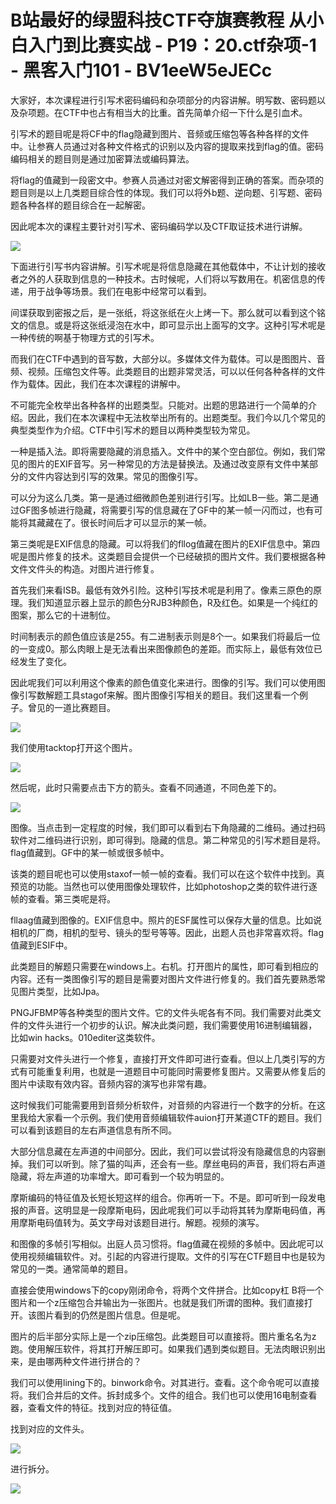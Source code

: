 # B站最好的绿盟科技CTF夺旗赛教程 从小白入门到比赛实战 - P19：20.ctf杂项-1 - 黑客入门101 - BV1eeW5eJECc

大家好，本次课程进行引写术密码编码和杂项部分的内容讲解。明写数、密码题以及杂项题。在CTF中也占有相当大的比重。首先简单介绍一下什么是引血术。

引写术的题目呢是将CF中的flag隐藏到图片、音频或压缩包等各种各样的文件中。让参赛人员通过对各种文件格式的识别以及内容的提取来找到flag的值。密码编码相关的题目则是通过加密算法或编码算法。

将flag的值藏到一段密文中。参赛人员通过对密文解密得到正确的答案。而杂项的题目则是以上几类题目综合性的体现。我们可以将外b题、逆向题、引写题、密码题各种各样的题目综合在一起解密。

因此呢本次的课程主要针对引写术、密码编码学以及CTF取证技术进行讲解。

![](img/922cded3d1f1f63c0755ad308337862e_1.png)

下面进行引写书内容讲解。引写术呢是将信息隐藏在其他载体中，不让计划的接收者之外的人获取到信息的一种技术。古时候呢，人们将以写数用在。机密信息的传递，用于战争等场景。我们在电影中经常可以看到。

间谍获取到密报之后，是一张纸，将这张纸在火上烤一下。那么就可以看到这个铭文的信息。或是将这张纸浸泡在水中，即可显示出上面写的文字。这种引写术呢是一种传统的啊基于物理方式的引写术。

而我们在CTF中遇到的音写数，大部分以。多媒体文件为载体。可以是图图片、音频、视频。压缩包文件等。此类题目的出题非常灵活，可以以任何各种各样的文件作为载体。因此，我们在本次课程的讲解中。

不可能完全枚举出各种各样的出题类型。只能对。出题的思路进行一个简单的介绍。因此，我们在本次课程中无法枚举出所有的。出题类型。我们今以几个常见的典型类型作为介绍。CTF中引写术的题目以两种类型较为常见。

一种是插入法。即将需要隐藏的消息插入。文件中的某个空白部位。例如，我们常见的图片的EXIF音写。另一种常见的方法是替换法。及通过改变原有文件中某部分的文件内容达到引写的效果。常见的图像引写。

可以分为这么几类。第一是通过细微颜色差别进行引写。比如LB一些。第二是通过GF图多帧进行隐藏，将需要引写的信息藏在了GF中的某一帧一闪而过，也有可能将其藏藏在了。很长时间后才可以显示的某一帧。

第三类呢是EXIF信息的隐藏。可以将我们的fllog值藏在图片的EXIF信息中。第四呢是图片修复的技术。这类题目会提供一个已经破损的图片文件。我们要根据各种文件文件头的构造。对图片进行修复。

首先我们来看ISB。最低有效外引险。这种引写技术呢是利用了。像素三原色的原理。我们知道显示器上显示的颜色分RJB3种颜色，R及红色。如果是一个纯红的图案，那么它的十进制位。

时间制表示的颜色值应该是255。有二进制表示则是8个一。如果我们将最后一位的一变成0。那么肉眼上是无法看出来图像颜色的差距。而实际上，最低有效位已经发生了变化。

因此呢我们可以利用这个像素的颜色值变化来进行。图像的引写。我们可以使用图像引写数解题工具stagof来解。图片图像引写相关的题目。我们这里看一个例子。曾见的一道比赛题目。



![](img/922cded3d1f1f63c0755ad308337862e_3.png)

我们使用tacktop打开这个图片。

![](img/922cded3d1f1f63c0755ad308337862e_5.png)

然后呢，此时只需要点击下方的箭头。查看不同通道，不同色差下的。

![](img/922cded3d1f1f63c0755ad308337862e_7.png)

图像。当点击到一定程度的时候，我们即可以看到右下角隐藏的二维码。通过扫码软件对二维码进行识别，即可得到。隐藏的信息。第二种常见的引写术题目是将。flag值藏到。GF中的某一帧或很多帧中。

该类的题目呢也可以使用staxof一帧一帧的查看。我们可以在这个软件中找到。真预览的功能。当然也可以使用图像处理软件，比如photoshop之类的软件进行逐帧的查看。第三类呢是将。

fllaag值藏到图像的。EXIF信息中。照片的ESF属性可以保存大量的信息。比如说相机的厂商，相机的型号、镜头的型号等等。因此，出题人员也非常喜欢将。flag值藏到ESIF中。

此类题目的解题只需要在windows上。右机。打开图片的属性，即可看到相应的内容。还有一类图像引写的题目是需要对图片文件进行修复的。我们首先要熟悉常见图片类型，比如Jpa。

PNGJFBMP等各种类型的图片文件。它的文件头呢各有不同。我们需要对此类文件的文件头进行一个初步的认识。解决此类问题，我们需要使用16进制编辑器，比如win hacks。010editer这类软件。

只需要对文件头进行一个修复，直接打开文件即可进行查看。但以上几类引写的方式有可能重复利用，也就是一道题目中可能同时需要修复图片。又需要从修复后的图片中读取有效内容。音频内容的演写也非常有趣。

这时候我们可能需要用到音频分析软件，对音频的内容进行一个数字的分析。在这里我给大家看一个示例。我们使用音频编辑软件auion打开某道CTF的题目。我们可以看到该题目的左右声道信息有所不同。

大部分信息藏在左声道的中间部分。因此，我们可以尝试将没有隐藏信息的内容删掉。我们可以听到。除了猫的叫声，还会有一些。摩丝电码的声音，我们将右声道隐藏，将左声道的功率增大。即可看到一个较为明显的。

摩斯编码的特征值及长短长短这样的组合。你再听一下。不是。即可听到一段发电报的声音。这明显是一段摩斯电码，因此呢我们可以手动将其转为摩斯电码值，再用摩斯电码值转为。英文字母对该题目进行。解题。视频的演写。

和图像的多帧引写相似。出庭人员习惯将。flag值藏在视频的多帧中。因此呢可以使用视频编辑软件。对。引起的内容进行提取。文件的引写在CTF题目中也是较为常见的一类。通常简单的题目。

直接会使用windows下的copy刚闭命令，将两个文件拼合。比如copy杠 B将一个图片和一个z压缩包合并输出为一张图片。也就是我们所谓的图种。我们直接打开。该图片看到的仍然是图片信息。但是呢。

图片的后半部分实际上是一个zip压缩包。此类题目可以直接将。图片重名名为z跑。使用解压软件，将其打开解压即可。如果我们遇到类似题目。无法肉眼识别出来，是由哪两种文件进行拼合的？

我们可以使用lining下的。binwork命令。对其进行。查看。这个命令呢可以直接将。我们合并后的文件。拆封成多个。文件的组合。我们也可以使用16电制查看器，查看文件的特征。找到对应的特征值。

找到对应的文件头。

![](img/922cded3d1f1f63c0755ad308337862e_9.png)

进行拆分。

![](img/922cded3d1f1f63c0755ad308337862e_11.png)